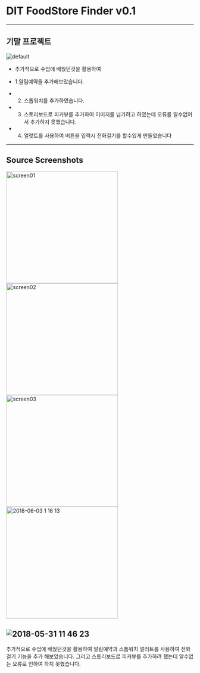 # DIT FoodStore Finder v0.1


---------------
기말 프로젝트
--------------
![default](https://user-images.githubusercontent.com/1857075/40906975-58d3c6a2-681d-11e8-8a21-083c792a058c.jpg)

* 추가적으로 수업에 배웠던것을 활용하여
* 1.알림예약을 추가해보았습니다.

* 2. 스톱워치를 추가하였습니다. 

* 3. 스토리보드로 피커뷰를 추가하여 이미지를 넘기려고 하였는데 오류를 알수없어서 추가하지 못했습니다.

* 4. 얼럿트를 사용하여 버튼을 입력시 전화걸기를 할수있게 만들었습니다

------------
Source Screenshots
------------

<div>
<img width="300" alt="screen01" src="https://user-images.githubusercontent.com/1857075/40872040-36ae1718-6682-11e8-897a-85dbce46c058.png">
<img width="300" alt="screen02" src="https://user-images.githubusercontent.com/1857075/40872041-3c4e22c6-6682-11e8-8749-0184df827d1a.png">
<img width="300" alt="screen03" src="https://user-images.githubusercontent.com/1857075/40872043-4102b46c-6682-11e8-81df-9af9290c4e7f.png">
<img width="300" alt="2018-06-03 1 16 13" src="https://user-images.githubusercontent.com/1857075/40883082-7d347034-6730-11e8-84be-14ed515d93cd.png">
</div>

![2018-05-31 11 46 23](https://user-images.githubusercontent.com/1857075/41578434-4723c946-73cd-11e8-8833-31110089ee70.png)
-----------------------------------------------------------------------------------------
추가적으로 수업에 배웠던것을 활용하여 알림예약과 스톰워치 얼러트를 사용하여 전화걸기 기능을 추가 해보았습니다.
그리고 스토리보드로 피커뷰를 추가하려 했는데 알수없는 오류로 인하여 하지 못했습니다.
